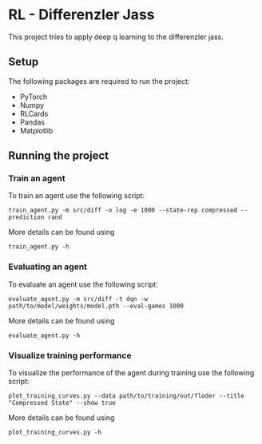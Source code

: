 # RL - Differenzler Jass
This project tries to apply deep q learning to the differenzler jass. 

## Setup
The following packages are required to run the project:
 - PyTorch
 - Numpy
 - RLCards
 - Pandas
 - Matplotlib

## Running the project
### Train an agent
To train an agent use the following script:
```console
train_agent.py -m src/diff -o log -e 1000 --state-rep compressed --prediction rand
```
More details can be found using
```console
train_agent.py -h
```

### Evaluating an agent
To evaluate an agent use the following script:
```console
evaluate_agent.py -m src/diff -t dqn -w path/to/model/weights/model.pth --eval-games 1000
```
More details can be found using
```console
evaluate_agent.py -h
```

### Visualize training performance
To visualize the performance of the agent during training use the following script:
```console
plot_training_curves.py --data path/to/training/out/floder --title "Compressed State" --show true
```
More details can be found using
```console
plot_training_curves.py -h
```
